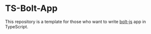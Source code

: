 # TS-Bolt-App

This repository is a template for those who want to write [bolt-js](https://github.com/slackapi/bolt-js) app in TypeScript.
